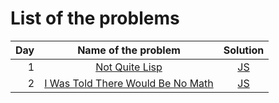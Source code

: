 # List of the problems

| Day |                           Name of the problem                            |   Solution    |
| --: | :----------------------------------------------------------------------: | :-----------: |
|   1 |          [Not Quite Lisp](https://adventofcode.com/2015/day/1)           | [JS](day1.js) |
|   2 | [I Was Told There Would Be No Math](https://adventofcode.com/2015/day/2) | [JS](day2.js) |
